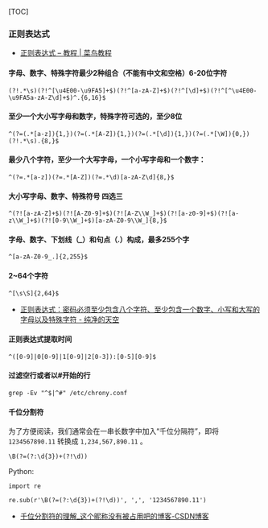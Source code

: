 [TOC]

### 正则表达式
- [正则表达式 – 教程 | 菜鸟教程](http://www.runoob.com/regexp/regexp-tutorial.html)

#### 字母、数字、特殊字符最少2种组合（不能有中文和空格）6-20位字符


```
(?!.*\s)(?!^[\u4E00-\u9FA5]+$)(?!^[a-zA-Z]+$)(?!^[\d]+$)(?!^[^\u4E00-\u9FA5a-zA-Z\d]+$)^.{6,16}$
```

#### 至少一个大小写字母和数字，特殊字符可选的，至少8位

```
^(?=(.*[a-z]){1,})(?=(.*[A-Z]){1,})(?=(.*[\d]){1,})(?=(.*[\W]){0,})(?!.*\s).{8,}$
```

#### 最少八个字符，至少一个大写字母，一个小写字母和一个数字：


```
^(?=.*[a-z])(?=.*[A-Z])(?=.*\d)[a-zA-Z\d]{8,}$
```

#### 大小写字母、数字、特殊符号 四选三


```
^(?![a-zA-Z]+$)(?![A-Z0-9]+$)(?![A-Z\\W_]+$)(?![a-z0-9]+$)(?![a-z\\W_]+$)(?![0-9\\W_]+$)[a-zA-Z0-9\\W_]{8,}$
```

#### 字母、数字、下划线（_）和句点（.）构成，最多255个字 

```
^[a-zA-Z0-9_.]{2,255}$
```

#### 2~64个字符

```
^[\s\S]{2,64}$
```

- [正则表达式：密码必须至少包含八个字符、至少包含一个数字、小写和大写的字母以及特殊字符 - 纯净的天空](https://vimsky.com/article/3603.html)


#### 正则表达式提取时间

```
^([0-9]|0[0-9]|1[0-9]|2[0-3]):[0-5][0-9]$
```

#### 过滤空行或者以#开始的行

```
grep -Ev "^$|^#" /etc/chrony.conf
```

#### 千位分割符

为了方便阅读，我们通常会在一串长数字中加入“千位分隔符”，即将 `1234567890.11` 转换成 `1,234,567,890.11` 。

```
\B(?=(?:\d{3})+(?!\d))
```

Python:

```python3
import re

re.sub(r'\B(?=(?:\d{3})+(?!\d))', ',', '1234567890.11')
```

- [千位分割符的理解_这个昵称没有被占用吧的博客-CSDN博客](https://blog.csdn.net/csm0912/article/details/90260296)